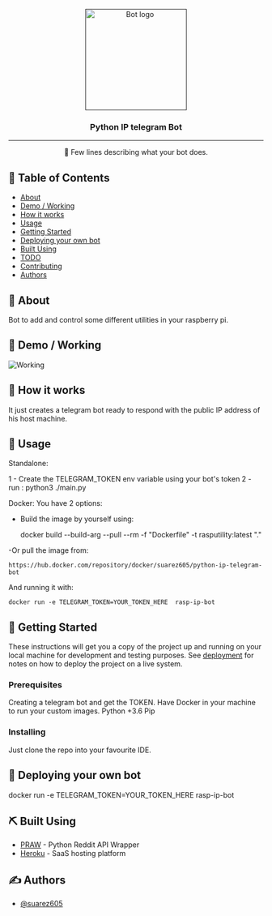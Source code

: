 <p align="center">
  <a href="" rel="noopener">
 <img width=200px height=200px src="https://i.imgur.com/FxL5qM0.jpg" alt="Bot logo"></a>
</p>

<h3 align="center">Python IP telegram Bot</h3>

<div align="center">

</div>

---

<p align="center"> 🤖 Few lines describing what your bot does.
    <br> 
</p>

## 📝 Table of Contents

- [About](#about)
- [Demo / Working](#demo)
- [How it works](#working)
- [Usage](#usage)
- [Getting Started](#getting_started)
- [Deploying your own bot](#deployment)
- [Built Using](#built_using)
- [TODO](../TODO.md)
- [Contributing](../CONTRIBUTING.md)
- [Authors](#authors)

## 🧐 About <a name = "about"></a>

Bot to add and control some different utilities in your raspberry pi.

## 🎥 Demo / Working <a name = "demo"></a>

![Working](https://media.giphy.com/media/20NLMBm0BkUOwNljwv/giphy.gif)

## 💭 How it works <a name = "working"></a>

It just creates a telegram bot ready to respond with the public IP address of his host machine.


## 🎈 Usage <a name = "usage"></a>

Standalone:

  1 - Create the TELEGRAM_TOKEN env variable using your bot's token
  2 - run : python3 ./main.py

Docker:
  You have 2 options:
  - Build the image by yourself using:
    
    docker build --build-arg --pull --rm -f "Dockerfile" -t rasputility:latest "."

  -Or pull the image from:

    https://hub.docker.com/repository/docker/suarez605/python-ip-telegram-bot

  And running it with:
  
    docker run -e TELEGRAM_TOKEN=YOUR_TOKEN_HERE  rasp-ip-bot


## 🏁 Getting Started <a name = "getting_started"></a>

These instructions will get you a copy of the project up and running on your local machine for development and testing purposes. See [deployment](#deployment) for notes on how to deploy the project on a live system.

### Prerequisites

  Creating a telegram bot and get the TOKEN.
  Have Docker in your machine to run your custom images.
  Python +3.6
  Pip

### Installing

Just clone the repo into your favourite IDE.

## 🚀 Deploying your own bot <a name = "deployment"></a>

docker run -e TELEGRAM_TOKEN=YOUR_TOKEN_HERE  rasp-ip-bot

## ⛏️ Built Using <a name = "built_using"></a>

- [PRAW](https://praw.readthedocs.io/en/latest/) - Python Reddit API Wrapper
- [Heroku](https://www.heroku.com/) - SaaS hosting platform

## ✍️ Authors <a name = "authors"></a>

- [@suarez605](https://github.com/suarez605)
